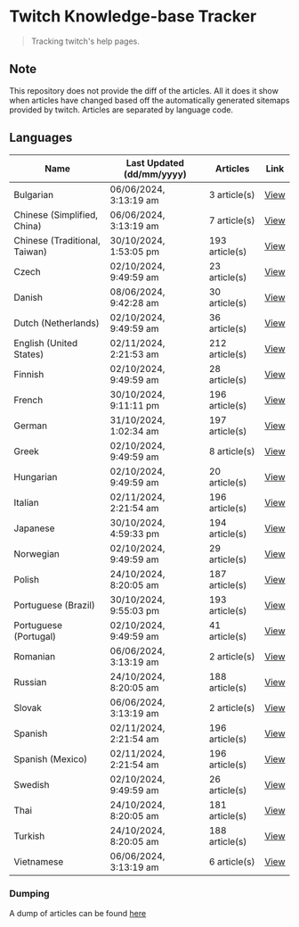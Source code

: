 # Twitch Knowledge-base Tracker
> Tracking twitch's help pages. 

## Note
This repository does not provide the diff of the articles. All it does it show when articles have changed based
off the automatically generated sitemaps provided by twitch. Articles are separated by language code.

## Languages

| Name                          | Last Updated (dd/mm/yyyy) | Articles       | Link                   |
|-------------------------------|---------------------------|----------------|------------------------|
| Bulgarian                     | 06/06/2024, 3:13:19 am    | 3 article(s)   | [View](docs/bg.md)     |
| Chinese (Simplified, China)   | 06/06/2024, 3:13:19 am    | 7 article(s)   | [View](docs/zh_CN.md)  |
| Chinese (Traditional, Taiwan) | 30/10/2024, 1:53:05 pm    | 193 article(s) | [View](docs/zh_TW.md)  |
| Czech                         | 02/10/2024, 9:49:59 am    | 23 article(s)  | [View](docs/cs.md)     |
| Danish                        | 08/06/2024, 9:42:28 am    | 30 article(s)  | [View](docs/da.md)     |
| Dutch (Netherlands)           | 02/10/2024, 9:49:59 am    | 36 article(s)  | [View](docs/nl_NL.md)  |
| English (United States)       | 02/11/2024, 2:21:53 am    | 212 article(s) | [View](docs/en_US.md)  |
| Finnish                       | 02/10/2024, 9:49:59 am    | 28 article(s)  | [View](docs/fi.md)     |
| French                        | 30/10/2024, 9:11:11 pm    | 196 article(s) | [View](docs/fr.md)     |
| German                        | 31/10/2024, 1:02:34 am    | 197 article(s) | [View](docs/de.md)     |
| Greek                         | 02/10/2024, 9:49:59 am    | 8 article(s)   | [View](docs/el.md)     |
| Hungarian                     | 02/10/2024, 9:49:59 am    | 20 article(s)  | [View](docs/hu.md)     |
| Italian                       | 02/11/2024, 2:21:54 am    | 196 article(s) | [View](docs/it.md)     |
| Japanese                      | 30/10/2024, 4:59:33 pm    | 194 article(s) | [View](docs/ja.md)     |
| Norwegian                     | 02/10/2024, 9:49:59 am    | 29 article(s)  | [View](docs/no.md)     |
| Polish                        | 24/10/2024, 8:20:05 am    | 187 article(s) | [View](docs/pl.md)     |
| Portuguese (Brazil)           | 30/10/2024, 9:55:03 pm    | 193 article(s) | [View](docs/pt_BR.md)  |
| Portuguese (Portugal)         | 02/10/2024, 9:49:59 am    | 41 article(s)  | [View](docs/pt_PT.md)  |
| Romanian                      | 06/06/2024, 3:13:19 am    | 2 article(s)   | [View](docs/ro.md)     |
| Russian                       | 24/10/2024, 8:20:05 am    | 188 article(s) | [View](docs/ru.md)     |
| Slovak                        | 06/06/2024, 3:13:19 am    | 2 article(s)   | [View](docs/sk.md)     |
| Spanish                       | 02/11/2024, 2:21:54 am    | 196 article(s) | [View](docs/es.md)     |
| Spanish (Mexico)              | 02/11/2024, 2:21:54 am    | 196 article(s) | [View](docs/es_MX.md)  |
| Swedish                       | 02/10/2024, 9:49:59 am    | 26 article(s)  | [View](docs/sv.md)     |
| Thai                          | 24/10/2024, 8:20:05 am    | 181 article(s) | [View](docs/th.md)     |
| Turkish                       | 24/10/2024, 8:20:05 am    | 188 article(s) | [View](docs/tr.md)     |
| Vietnamese                    | 06/06/2024, 3:13:19 am    | 6 article(s)   | [View](docs/vi.md)     |

### Dumping
A dump of articles can be found [here](docs/RAW.md)